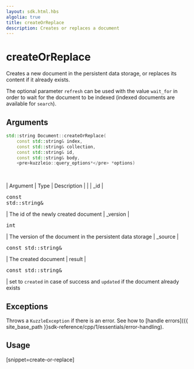 ```yaml
---
layout: sdk.html.hbs
algolia: true
title: createOrReplace
description: Creates or replaces a document
---
```



# createOrReplace

Creates a new document in the persistent data storage, or replaces its content if it already exists.

The optional parameter `refresh` can be used with the value `wait_for` in order to wait for the document to be indexed (indexed documents are available for `search`).

## Arguments

```cpp
std::string Document::createOrReplace(
    const std::string& index,
    const std::string& collection,
    const std::string& id,
    const std::string& body,
    <pre>kuzzleio::query_options*</pre> *options)
```
<br/>

| Argument | Type | Description |
| | _id | <pre>const std::string&</pre> | The id of the newly created document
| _version | <pre>int</pre> | The version of the document in the persistent data storage
| _source | <pre>const std::string&</pre> | The created document
| result | <pre>const std::string&</pre> | set to `created` in case of success and `updated` if the document already exists

## Exceptions

Throws a `KuzzleException` if there is an error. See how to [handle errors]({{ site_base_path }}sdk-reference/cpp/1/essentials/error-handling).

## Usage

[snippet=create-or-replace]
